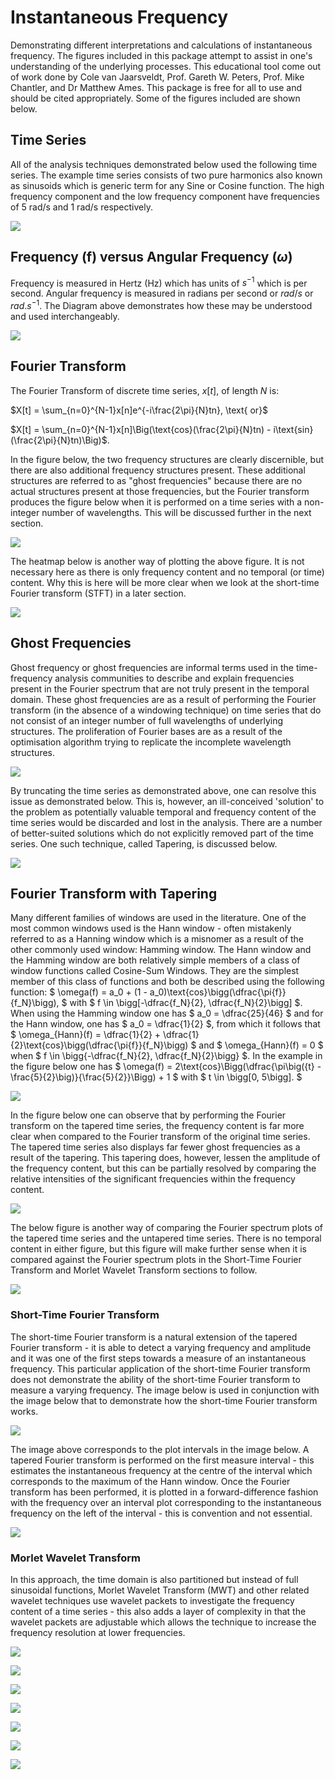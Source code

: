 # Instantaneous Frequency
Demonstrating different interpretations and calculations of instantaneous frequency. The figures included in this package attempt to assist in one's understanding of the underlying processes. This educational tool come out of work done by Cole van Jaarsveldt, Prof. Gareth W. Peters, Prof. Mike Chantler, and Dr Matthew Ames. This package is free for all to use and should be cited appropriately. Some of the figures included are shown below.

## Time Series

All of the analysis techniques demonstrated below used the following time series. The example time series consists of two pure harmonics also known as sinusoids which is generic term for any Sine or Cosine function. The high frequency component and the low frequency component have frequencies of 5 rad/s and 1 rad/s respectively.  

![](./README_images/Time_series.png)

## Frequency (f) versus Angular Frequency ($\omega$)

Frequency is measured in Hertz (Hz) which has units of $s^{-1}$ which is per second. Angular frequency is measured in radians per second or $rad/s$ or $rad.s^{-1}$. The Diagram above demonstrates how these may be understood and used interchangeably.

![](./README_images/frequency.png)

## Fourier Transform

The Fourier Transform of discrete time series, $x[t]$, of length $N$ is:

$X[t] = \sum_{n=0}^{N-1}x[n]e^{-i\frac{2\pi}{N}tn}, \text{ or}$

$X[t] = \sum_{n=0}^{N-1}x[n]\Big(\text{cos}(\frac{2\pi}{N}tn) - i\text{sin}(\frac{2\pi}{N}tn)\Big)$.

In the figure below, the two frequency structures are clearly discernible, but there are also additional frequency structures present. These additional structures are referred to as "ghost frequencies" because there are no actual structures present at those frequencies, but the Fourier transform produces the figure below when it is performed on a time series with a non-integer number of wavelengths. This will be discussed further in the next section.

![](./README_images/FT.png)

The heatmap below is another way of plotting the above figure. It is not necessary here as there is only frequency content and no temporal (or time) content. Why this is here will  be more clear when we look at the short-time Fourier transform (STFT) in a later section.

![](./README_images/FT_Heat_plot.png)

## Ghost Frequencies

Ghost frequency or ghost frequencies are informal terms used in the time-frequency analysis communities to describe and explain frequencies present in the Fourier spectrum that are not truly present in the temporal domain. These ghost frequencies are as a result of performing the Fourier transform (in the absence of a windowing technique) on time series that do not consist of an integer number of full wavelengths of underlying structures. The proliferation of Fourier bases are as a result of the optimisation algorithm trying to replicate the incomplete wavelength structures.

![](./README_images/Time_series_truncated.png)

By truncating the time series as demonstrated above, one can resolve this issue as demonstrated below. This is, however, an ill-conceived 'solution' to the problem as potentially valuable temporal and frequency content of the time series would be discarded and lost in the analysis. There are a number of better-suited solutions which do not explicitly removed part of the time series. One such technique, called Tapering, is discussed below. 

![](./README_images/FT_truncated.png)

## Fourier Transform with Tapering

Many different families of windows are used in the literature. One of the most common windows used is the Hann window - often mistakenly referred to as a Hanning window which is a misnomer as a result of the other commonly used window: Hamming window. The Hann window and the Hamming window are both relatively simple members of a class of window functions called Cosine-Sum Windows. They are the simplest member of this class of functions and both be described using the following function: $ \omega(f) = a_0 + (1 - a_0)\text{cos}\bigg(\dfrac{\pi{f}}{f_N}\bigg), $ with $ f \in \bigg[-\dfrac{f_N}{2}, \dfrac{f_N}{2}\bigg] $.  When using the Hamming window one has $ a_0 = \dfrac{25}{46} $ and for the Hann window, one has $ a_0 = \dfrac{1}{2} $, from which it follows that $ \omega_{Hann}(f) = \dfrac{1}{2} + \dfrac{1}{2}\text{cos}\bigg(\dfrac{\pi{f}}{f_N}\bigg) $ and $ \omega_{Hann}(f) = 0 $ when $ f \in \bigg\{-\dfrac{f_N}{2}, \dfrac{f_N}{2}\bigg\} $. In the example in the figure below one has $ \omega(f) = 2\text{cos}\Bigg(\dfrac{\pi\big({t} - \frac{5}{2}\big)}{\frac{5}{2}}\Bigg) + 1 $ with $ t \in \bigg[0, 5\bigg]. $ 

![](./README_images/FT_demonstration.png)

In the figure below one can observe that by performing the Fourier transform on the tapered time series, the frequency content is far more clear when compared to the Fourier transform of the original time series. The tapered time series also displays far fewer ghost frequencies as a result of the tapering. This tapering does, however, lessen the amplitude of the frequency content, but this can be partially resolved by comparing the relative intensities of the significant frequencies within the frequency content.

![](./README_images/FT_tapered.png)

The below figure is another way of comparing the Fourier spectrum plots of the tapered time series and the untapered time series. There is no temporal content in either figure, but this figure will make further sense when it is compared against the Fourier spectrum plots in the Short-Time Fourier Transform and Morlet Wavelet Transform sections to follow.

![](./README_images/FT_Heat_plot_tapered.png)

### Short-Time Fourier Transform

The short-time Fourier transform is a natural extension of the tapered Fourier transform - it is able to detect a varying frequency and amplitude and it was one of the first steps towards a measure of an instantaneous frequency. This particular application of the short-time Fourier transform does not demonstrate the ability of the short-time Fourier transform to measure a varying frequency. The image below is used in conjunction with the image below that to demonstrate how the short-time Fourier transform works.

![](./README_images/STFT.png)

The image above corresponds to the plot intervals in the image below. A tapered Fourier transform is performed on the first measure interval - this estimates the instantaneous frequency at the centre of the interval which corresponds to the maximum of the Hann window. Once the Fourier transform has been performed, it is plotted in a forward-difference fashion with the frequency over an interval plot corresponding to the instantaneous frequency on the left of the interval - this is convention and not essential.

![](./README_images/STFT_demonstration.png)



### Morlet Wavelet Transform

In this approach, the time domain is also partitioned but instead of full sinusoidal functions, Morlet Wavelet Transform (MWT)  and other related wavelet techniques use wavelet packets to investigate the frequency content of a time series - this also adds a layer of complexity in that the wavelet packets are adjustable  which allows the technique to increase the frequency resolution at lower frequencies.

![](./README_images/Morlet_wavelet_demonstration.png)

![](./README_images/Morlet_wavelet_fixed.png)



![](./README_images/Morlet_fixed_convolution.png)



![](./README_images/Morlet_fixed_spectrum.png)

![](./README_images/Morlet_wavelet_adjust.png)



![](./README_images/Morlet_adjust_convolution.png)

![](./README_images/Morlet_adjust_spectrum.png)
